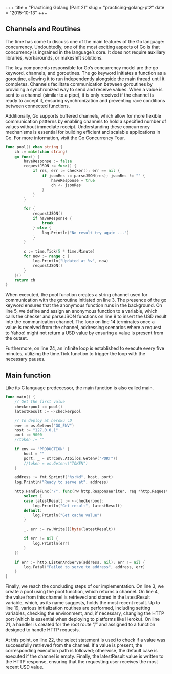 +++
title = "Practicing Golang (Part 2)"
slug = "practicing-golang-pt2"
date = "2015-10-13"
+++

## Channels and Routines

The time has come to discuss one of the main features of the Go language: concurrency. Undoubtedly, one of the most exciting aspects of Go is that concurrency is ingrained in the language’s core. It does not require auxiliary libraries, workarounds, or makeshift solutions. 

The key components responsible for Go’s concurrency model are the go keyword, channels, and goroutines. The go keyword initiates a function as a goroutine, allowing it to run independently alongside the main thread until it completes. Channels facilitate communication between goroutines by providing a synchronized way to send and receive values. When a value is sent to a channel (similar to a pipe), it is only received if the channel is ready to accept it, ensuring synchronization and preventing race conditions between connected functions. 

Additionally, Go supports buffered channels, which allow for more flexible communication patterns by enabling channels to hold a specified number of values without immediate receipt. Understanding these concurrency mechanisms is essential for building efficient and scalable applications in Go. For more information, visit the Go Concurrency Tour.


```go
func pool() chan string {
	ch := make(chan string)
	go func() {
		haveResponse := false
		requestJSON := func() {
			if res, err := checker(); err == nil {
				if jsonRes := parseJSON(res); jsonRes != "" {
					haveResponse = true
					ch <- jsonRes
				}
			}
		}

		for {
			requestJSON()
			if haveResponse {
				break
			} else {
				log.Println("No result try again ...")
			}
		}

		c := time.Tick(5 * time.Minute)
		for now := range c {
			log.Println("Updated at %v", now)
			requestJSON()
		}
	}()
	return ch
}
```

When executed, the pool function creates a string channel used for communication with the goroutine initiated on line 3. The presence of the go keyword ensures that the anonymous function runs in the background. On line 5, we define and assign an anonymous function to a variable, which calls the checker and parseJSON functions on line 9 to insert the USD result into the communication channel. The loop on line 14 terminates once a value is received from the channel, addressing scenarios where a request to Yahoo! might not return a USD value by ensuring a value is present from the outset.

Furthermore, on line 24, an infinite loop is established to execute every five minutes, utilizing the time.Tick function to trigger the loop with the necessary pauses.


## Main function

Like its C language predecessor, the main function is also called main.

```go
func main() {
	// Get the first value
	checkerpool := pool()
	latestResult := <-checkerpool

	// To deploy at heroku :D
	env := os.Getenv("GO_ENV")
	host := "127.0.0.1"
	port := 9000
	//token := ""

	if env == "PRODUCTION" {
		host = ""
		port, _ = strconv.Atoi(os.Getenv("PORT"))
		//token = os.Getenv("TOKEN")
	}

	address := fmt.Sprintf("%s:%d", host, port)
	log.Println("Ready to serve at", address)

	http.HandleFunc("/", func(rw http.ResponseWriter, req *http.Request) {
		select {
		case latestResult := <-checkerpool:
			log.Println("Get result", latestResult)
		default:
			log.Println("Get cache value")
		}

		_, err := rw.Write([]byte(latestResult))

		if err != nil {
			log.Println(err)
		}
	})

	if err := http.ListenAndServe(address, nil); err != nil {
		log.Fatal("Failed to serve to address", address, err)
	}
}
```

Finally, we reach the concluding steps of our implementation. On line 3, we create a pool using the pool function, which returns a channel. On line 4, the value from this channel is retrieved and stored in the latestResult variable, which, as its name suggests, holds the most recent result. Up to line 19, various initialization routines are performed, including setting variables, checking the environment, and, if necessary, changing the HTTP port (which is essential when deploying to platforms like Heroku). On line 21, a handler is created for the root route “/” and assigned to a function designed to handle HTTP requests. 

At this point, on line 22, the select statement is used to check if a value was successfully retrieved from the channel. If a value is present, the corresponding execution path is followed; otherwise, the default case is executed if the channel is empty. Finally, the latestResult value is written to the HTTP response, ensuring that the requesting user receives the most recent USD value.
